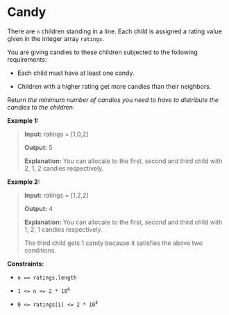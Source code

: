 # Candy

There are <code>n</code> children standing in a line. Each child is assigned a rating value given in the integer array <code>ratings</code>.

You are giving candies to these children subjected to the following requirements:

- Each child must have at least one candy.

- Children with a higher rating get more candies than their neighbors.

Return *the minimum number of candies you need to have to distribute the candies to the children*.


**Example 1:**
>
> **Input:** ratings = [1,0,2]
>
> **Output:** 5
>
> **Explanation:** You can allocate to the first, second and third child with 2, 1, 2 candies respectively.

**Example 2:**
>
> **Input:** ratings = [1,2,2]
>
> **Output:** 4
>
> **Explanation:** You can allocate to the first, second and third child with 1, 2, 1 candies respectively.
>
> The third child gets 1 candy because it satisfies the above two conditions.


**Constraints:**

- <code>n == ratings.length</code>

- <code>1 &lt;= n &lt;= 2 * 10<sup>4</sup></code>

- <code>0 &lt;= ratings[i] &lt;= 2 * 10<sup>4</sup></code>
